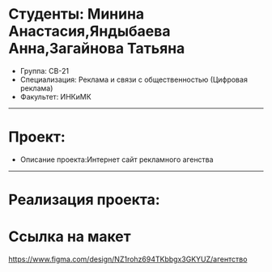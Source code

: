 # Студенты: Минина Анастасия,Яндыбаева Анна,Загайнова Татьяна
- Группа: СВ-21
- Специализация: Реклама и связи с общественностью (Цифровая реклама)
- Факультет: ИНКиМК
---
# Проект: 
- Описание проекта:Интернет сайт рекламного агенства
---
# Реализация проекта:
# Ссылка на макет 
https://www.figma.com/design/NZ1rohz694TKbbgx3GKYUZ/агентство